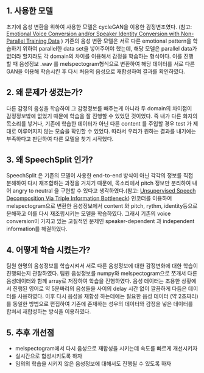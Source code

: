 ## 1. 사용한 모델

초기에 음성 변환을 위하여 사용한 모델은 cycleGAN을 이용한 감정변조였다. (참고:  [Emotional Voice Conversion and/or Speaker Identity Conversion with Non-Parallel Training Data](https://github.com/KunZhou9646/emotional-voice-conversion-with-CycleGAN-and-CWT-for-Spectrum-and-F0) ) 기존의 음성 변환 모델은 서로 다른 emotional pattern을 학습하기 위하여 parallel한 data set을 넣어주어야 했는데, 해당 모델은 parallel data가 없더라 할지라도 각 domain의 차이를 이용해서 감정을 학습하는 형식이다. 이를 진행할 때 음성정보 .wav 를 melspectogram형식으로 변환하여 해당 데이터를 서로 다른 GAN을 이용해 학습시킨 후 다시 처음의 음성으로 재합성하여 결과를 확인하였다. 

## 2. 왜 문제가 생겼는가?

다른 감정의 음성을 학습하여 그 감정정보를 빼주는게 아니라 두 domain의 차이점이 감정정보밖에 없었기 때문에 학습을 잘 진행할 수 있었던 것이었다. 즉 내가 다른 화자의 목소리를 넣거나, 기존에 학습한 데이터가 아닌 다른 content 를 주입할 경우 test 가 제대로 이루어지지 않는 모습을 확인할 수 있었다. 따라서 우리가 원하는 결과를 내기에는 부족하다고 판단하여 다른 모델을 찾기 시작했다. 

## 3. 왜 SpeechSplit 인가?

SpeechSplit 은 기존의 모델이 사용한 end-to-end 방식이 아닌 각각의 정보를 직접 분해하여 다시 재조합하는 과정을 거치기 때문에, 목소리에서 pitch 정보만 분리하여 내어 angry to neutral 을 구현할 수 있다고 생각하였다.(참고: [Unsupervised Speech Decomposition Via Triple Information Bottleneck](https://github.com/auspicious3000/SpeechSplit)) 인코더를 이용하여 melspectogram으로 변환한 음성정보에서 content 와 pitch, rythm, identity등으로 분해하고 이를 다시 재조립시키는 모델을 학습하였다. 그래서 기존의 voice conversion이 가지고 있는 고질적인 문제인 speaker-dependent 과 independent information를 해결하였다.

## 4. 어떻게 학습 시켰는가?

팀원 한명의 음성정보를 학습시켜서 서로 다른 음성정보에 대한 감정변화에 대한 학습이 진행되는지 관찰하였다. 팀원 음성정보를 numpy와 melspectogram으로 쪼개서 다른 음성데이터와 함께 array로 저장하여 학습을 진행하였다. 음성 데이터는 조용한 상황에서 진행된 영어로 약 5분짜리의 음성들을 사이의 delay 시간 없이 깔끔하게 다듬은 데이터를 사용하였다. 이후 다시 음성을 재합성 하는데에는 필요한 음성 데이터 (약 2초짜리)를 동일한 방법으로 편집하여 기존에 존재하는 성우의 데이터와 감정을 넣은 데이터를 합쳐서 재합성하는 방식을 이용하였다.

## 5. 추후 개선점 

-  melspectogram에서 다시 음성으로 재합성을 시키는데 속도를 빠르게 개선시키자 
-  실시간으로 합성시키도록 하자
-  임의의 학습을 시키지 않은 음성정보에 대해서도 진행될 수 있도록 하자

